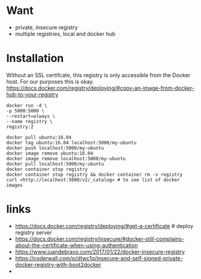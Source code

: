 # Want #
* private, insecure registry
* multiple registries, local and docker hub

# Installation #
Without an SSL certifcate, this registry is only accessible from the Docker host. For our purposes this is okay. <https://docs.docker.com/registry/deploying/#copy-an-image-from-docker-hub-to-your-registry>

```
docker run -d \
-p 5000:5000 \
--restart=always \
--name registry \
registry:2

docker pull ubuntu:16.04
docker tag ubuntu:16.04 localhost:5000/my-ubuntu
docker push localhost:5000/my-ubuntu
docker image remove ubuntu:16.04
docker image remove localhost:5000/my-ubuntu
docker pull localhost:5000/my-ubuntu
docker container stop registry
docker container stop registry && docker container rm -v registry
curl <http://localhost:5000/v2/_catalog> # to see list of docker images
```

# links #
* <https://docs.docker.com/registry/deploying/#get-a-certificate> # deploy registry server
* <https://docs.docker.com/registry/insecure/#docker-still-complains-about-the-certificate-when-using-authentication>
* <https://www.juandebravo.com/2017/01/22/docker-insecure-registry>
* <https://coderwall.com/p/dtwc1q/insecure-and-self-signed-private-docker-registry-with-boot2docker>
*
